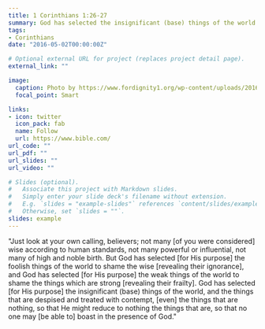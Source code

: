 ```yaml
---
title: 1 Corinthians 1:26-27
summary: God has selected the insignificant (base) things of the world...
tags:
- Corinthians
date: "2016-05-02T00:00:00Z"

# Optional external URL for project (replaces project detail page).
external_link: ""

image:
  caption: Photo by https://www.fordignity1.org/wp-content/uploads/2016/03/jesuswrite.jpg
  focal_point: Smart

links:
- icon: twitter
  icon_pack: fab
  name: Follow
  url: https://www.bible.com/
url_code: ""
url_pdf: ""
url_slides: ""
url_video: ""

# Slides (optional).
#   Associate this project with Markdown slides.
#   Simply enter your slide deck's filename without extension.
#   E.g. `slides = "example-slides"` references `content/slides/example-slides.md`.
#   Otherwise, set `slides = ""`.
slides: example
---
```


"Just look at your own calling, believers; not many [of you were considered] wise according to human standards, not many powerful or influential, not many of high and noble birth. But God has selected [for His purpose] the foolish things of the world to shame the wise [revealing their ignorance], and God has selected [for His purpose] the weak things of the world to shame the things which are strong [revealing their frailty]. God has selected [for His purpose] the insignificant (base) things of the world, and the things that are despised and treated with contempt, [even] the things that are nothing, so that He might reduce to nothing the things that are, so that no one may [be able to] boast in the presence of God." 